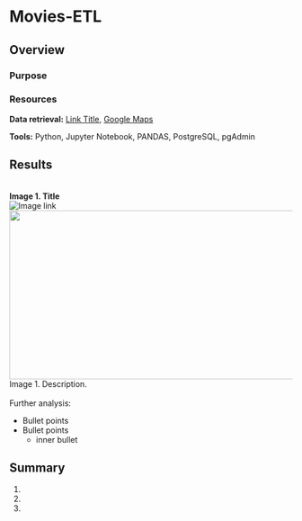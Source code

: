 # Movies-ETL
## Overview

### Purpose

### Resources
**Data retrieval:** [Link Title](https://link_to_click), [Google Maps](https://mapsplatform.google.com/)

**Tools:** Python, Jupyter Notebook, PANDAS, PostgreSQL, pgAdmin
<br>

## Results
<br>**Image 1. Title**
<br>![Image link](/Vacation_Search/WeatherPy_vacation_map.png)
<br><img src="/link_alternative.png" width="600" height="300"/>
<br>Image 1. Description.
<br>
<br>Further analysis:
 - Bullet points
 - Bullet points
    - inner bullet


## Summary

 1. 
 2. 
 3. 